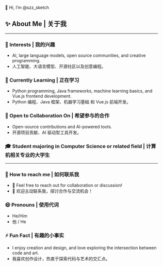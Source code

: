 👋 Hi, I’m @szz_sketch

## ✨ About Me | 关于我

---

### 👀 Interests | 我的兴趣

- AI, large language models, open source communities, and creative programming.
- 人工智能、大语言模型、开源社区以及创意编程。

### 🌱 Currently Learning | 正在学习

- Python programming, Java frameworks, machine learning basics, and Vue.js frontend development.
- Python 编程、Java 框架、机器学习基础 和 Vue.js 前端开发。

### 💞️ Open to Collaboration On | 希望参与的合作

- Open-source contributions and AI-powered tools.
- 开源项目贡献、AI 驱动型工具开发。

### 🎓 Student majoring in Computer Science or related field | 计算机相关专业的大学生

---

### 📧 How to reach me | 如何联系我

- 🔐 Feel free to reach out for collaboration or discussion!
- 🔐 欢迎主动联系我，探讨合作与交流机会！

### 😄 Pronouns | 使用代词

- He/Him
- 他 / He

### ⚡ Fun Fact | 有趣的小事实

- I enjoy creation and design, and love exploring the intersection between code and art.
- 我喜欢创作设计，热衷于探索代码与艺术的交汇点。

<!---
Szz-sketch/Szz-sketch is a ✨ special ✨ repository because its `README.md` (this file) appears on your GitHub profile.
You can click the Preview link to take a look at your changes.
--->
